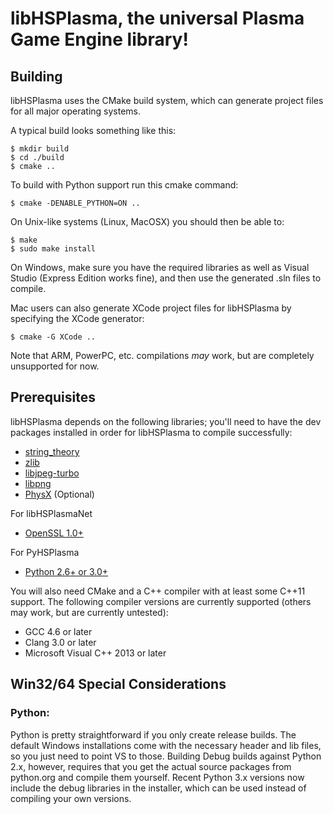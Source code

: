 libHSPlasma, the universal Plasma Game Engine library!
======================================================

Building
--------

libHSPlasma uses the CMake build system, which can generate project files
for all major operating systems.

A typical build looks something like this:

    $ mkdir build
    $ cd ./build
    $ cmake ..

To build with Python support run this cmake command:

    $ cmake -DENABLE_PYTHON=ON ..

On Unix-like systems (Linux, MacOSX) you should then be able to:

    $ make
    $ sudo make install

On Windows, make sure you have the required libraries as well as Visual
Studio (Express Edition works fine), and then use the generated .sln files
to compile.

Mac users can also generate XCode project files for libHSPlasma by
specifying the XCode generator:

    $ cmake -G XCode ..

Note that ARM, PowerPC, etc. compilations *may* work, but are completely
unsupported for now.


Prerequisites
-------------

libHSPlasma depends on the following libraries; you'll need to have the dev
packages installed in order for libHSPlasma to compile successfully:

- [string_theory](http://github.com/zrax/string_theory)
- [zlib](http://www.zlib.net/)
- [libjpeg-turbo](http://libjpeg-turbo.virtualgl.org/)
- [libpng](http://www.libpng.org/pub/png/libpng.html)
- [PhysX](http://www.nvidia.com/object/physx_archives.html#SDK) (Optional)

For libHSPlasmaNet

- [OpenSSL 1.0+](http://www.openssl.org/)

For PyHSPlasma

- [Python 2.6+ or 3.0+](http://www.python.org/)

You will also need CMake and a C++ compiler with at least some C++11 support.
The following compiler versions are currently supported (others may work,
but are currently untested):

- GCC 4.6 or later
- Clang 3.0 or later
- Microsoft Visual C++ 2013 or later


Win32/64 Special Considerations
-------------------------------

### Python:
Python is pretty straightforward if you only create release builds.  The
default Windows installations come with the necessary header and lib files,
so you just need to point VS to those.  Building Debug builds against
Python 2.x, however, requires that you get the actual source packages from
python.org and compile them yourself.  Recent Python 3.x versions now
include the debug libraries in the installer, which can be used instead
of compiling your own versions.
